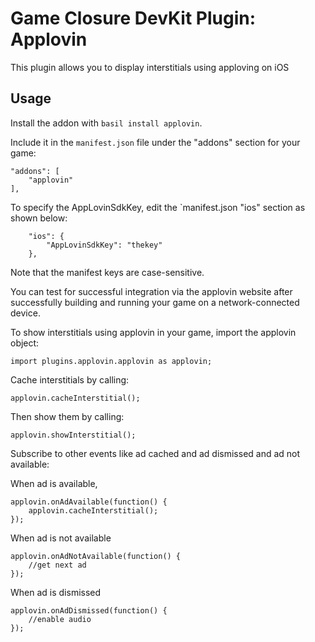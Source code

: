 # Game Closure DevKit Plugin: Applovin 

This plugin allows you to display interstitials using apploving on iOS

## Usage

Install the addon with `basil install applovin`.

Include it in the `manifest.json` file under the "addons" section for your game:

~~~
"addons": [
	"applovin"
],
~~~

To specify the AppLovinSdkKey, edit the `manifest.json "ios" section as shown below:

~~~
	"ios": {
		"AppLovinSdkKey": "thekey"
	},
~~~

Note that the manifest keys are case-sensitive.

You can test for successful integration via the applovin website after successfully building and running your game on a network-connected device.

To show interstitials using applovin in your game, import the applovin object:

~~~
import plugins.applovin.applovin as applovin;
~~~

Cache interstitials by calling:

~~~
applovin.cacheInterstitial();
~~~

Then show them by calling:

~~~
applovin.showInterstitial();
~~~

Subscribe to other events like ad cached and ad dismissed and ad not available:

When ad is available,
~~~
applovin.onAdAvailable(function() {
	applovin.cacheInterstitial();
});
~~~

When ad is not available
~~~
applovin.onAdNotAvailable(function() {
	//get next ad
});
~~~

When ad is dismissed 
~~~
applovin.onAdDismissed(function() {
	//enable audio
});
~~~
